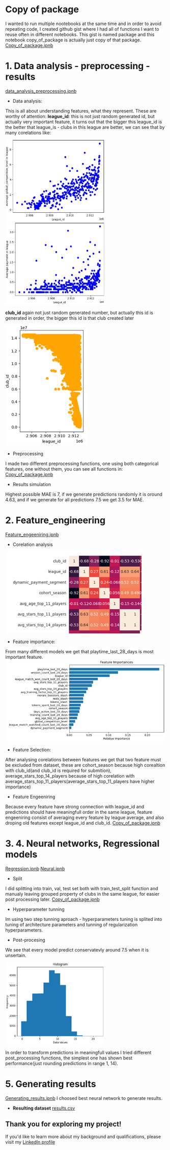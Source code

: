 
# Copy of package

I wanted to run multiple nootebooks at the same time and in order to avoid repeating code, I created github gist where I had all of functions I want to reuse often in different notebooks. This gist is named package and this notebook copy_of_package is actually just copy of that package.
[Copy_of_package.ipnb](https://github.com/Jankoetf/Nordeus_data_science_challenge/blob/main/Copy_of_Package.ipynb)

# 1. Data analysis - preprocessing - results 
[data_analysis_preprocessing.ipnb](https://github.com/Jankoetf/Nordeus_data_science_challenge/blob/main/Top_eleven_data_analysis_preprocessing.ipynb)
- Data analysis:
  
This is all about understanding features, what they represent. These are worthy of attention:
**league_id**: this is not just random generated id, but actually very important feature, it turns out that the bigger this league_id is the better that league_is - clubs in this league are better, we can see that by many corelations like:

<img src="Screeens/global.PNG" alt="Alt Text" width="312" height="256"> <img src="Screeens/payment.PNG" alt="Alt Text" width="312" height="256">

**club_id** again not just random generated number, but actually this id is generated in order, the bigger this id is that club created later

<img src="Screeens/club.PNG" alt="Alt Text" width="256" height="376">

- Preprocessing

I made two different preprocessing functions, one using both categorical features, one without them, you can see all functions in: 
[Copy_of_package.ipnb](https://github.com/Jankoetf/Nordeus_data_science_challenge/blob/main/Copy_of_Package.ipynb)

- Results simulation

Highest possible MAE is 7, if we generate predictions randomly it is oround 4.63, and if we generate for all predictions 7.5 we get 3.5 for MAE.


# 2. Feature_engineering
[Feature_engeeniring.ipnb](https://github.com/Jankoetf/Nordeus_data_science_challenge/blob/main/Top_eleven_Feature_Ingineering.ipynb)
- Corelation analysis
<img src="Screeens/corelation.PNG" alt="Alt Text" width="428" height="256">

- Feature importance:

From many different models we get that playtime_last_28_days is most important feature.
<img src="Screeens/importance.PNG" alt="Alt Text" width="512" height="256">

- Feature Selection: 

After analysing corelations between features we get that two feature must be excluded from dataset, these are cohort_season because high corealtion with club_id(and club_id is required for submition), average_stars_top_14_players because of high corelation with average_stars_top_11_players(average_stars_top_11_players have higher importance)

- Feature Engeeniring

Because every feature have strong connection with league_id and predictions should have meaningfull order in the same league, feature engeeniring consist of averaging every feature by league average, and also droping old features except league_id and club_id. [Copy_of_package.ipnb](https://github.com/Jankoetf/Nordeus_data_science_challenge/blob/main/Copy_of_Package.ipynb)

# 3. 4. Neural networks, Regressional models
[Regression.ipnb](https://github.com/Jankoetf/Nordeus_data_science_challenge/blob/main/Top_eleven_regression.ipynb)
[Neural.ipnb](https://github.com/Jankoetf/Nordeus_data_science_challenge/blob/main/Top_eleven_neural.ipynb)

- Split

I did splitting into train, val, test set both with train_test_split function and manualy leaving grouped property of clubs in the same league, for easier post processing later. [Copy_of_package.ipnb](https://github.com/Jankoetf/Nordeus_data_science_challenge/blob/main/Copy_of_Package.ipynb)

- Hyperparameter tunning

Im using two step tunning aproach - hyperparameters tuning is splited into tuning of architecture parameters and tunning of regularization hyperparameters.

- Post-procesing

We see that every model predict conservatevly around 7.5 when it is unsertain.

<img src="Screeens/conservative.PNG" alt="Alt Text" width="312" height="256">

In order to transform predictions in meaningfull values I tried different post_processing functions, the simplest one has shown best performance(just rounding predictions in range 1, 14).

# 5. Generating results
[Generating_results.ipnb](https://github.com/Jankoetf/Nordeus_data_science_challenge/blob/main/Top_eleven_generating_results.ipynb)
I choosed best neural network to generate results.

- **Resulting dataset**
[results.csv](https://github.com/Jankoetf/Nordeus_data_science_challenge/blob/main/league_rank_predictions.csv)

## **Thank you for exploring my project!** 
If you'd like to learn more about my background and qualifications, please visit my [LinkedIn profile](https://www.linkedin.com/in/jankomitrovic)
